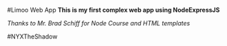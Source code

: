 #Limoo Web App
**This is my first complex web app using NodeExpressJS**

*Thanks to Mr. Brad Schiff for Node Course and HTML templates*

#NYXTheShadow